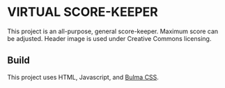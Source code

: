 # VIRTUAL SCORE-KEEPER

This project is an all-purpose, general score-keeper. Maximum score can be adjusted. Header image is used under Creative Commons licensing.

## Build

This project uses HTML, Javascript, and [Bulma CSS](https://bulma.io/).